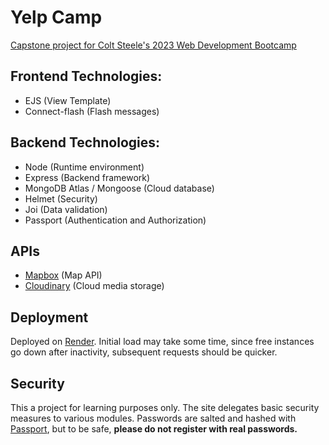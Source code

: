 # Yelp Camp

[Capstone project for Colt Steele's 2023 Web Development Bootcamp](https://yelp-camp-213.fly.dev/)

## Frontend Technologies:

- EJS (View Template)
- Connect-flash (Flash messages)

## Backend Technologies:

- Node (Runtime environment)
- Express (Backend framework)
- MongoDB Atlas / Mongoose (Cloud database)
- Helmet (Security)
- Joi (Data validation)
- Passport (Authentication and Authorization)

## APIs

- [Mapbox](https://www.mapbox.com/) (Map API)
- [Cloudinary](https://cloudinary.com/) (Cloud media storage)

## Deployment

Deployed on [Render](https://render.com). Initial load may take some time, since free instances go down after inactivity, subsequent requests should be quicker.

## Security

This a project for learning purposes only. The site delegates basic security measures to various modules. Passwords are salted and hashed with [Passport](https://www.passportjs.org/), but to be safe, **please do not register with real passwords.**

